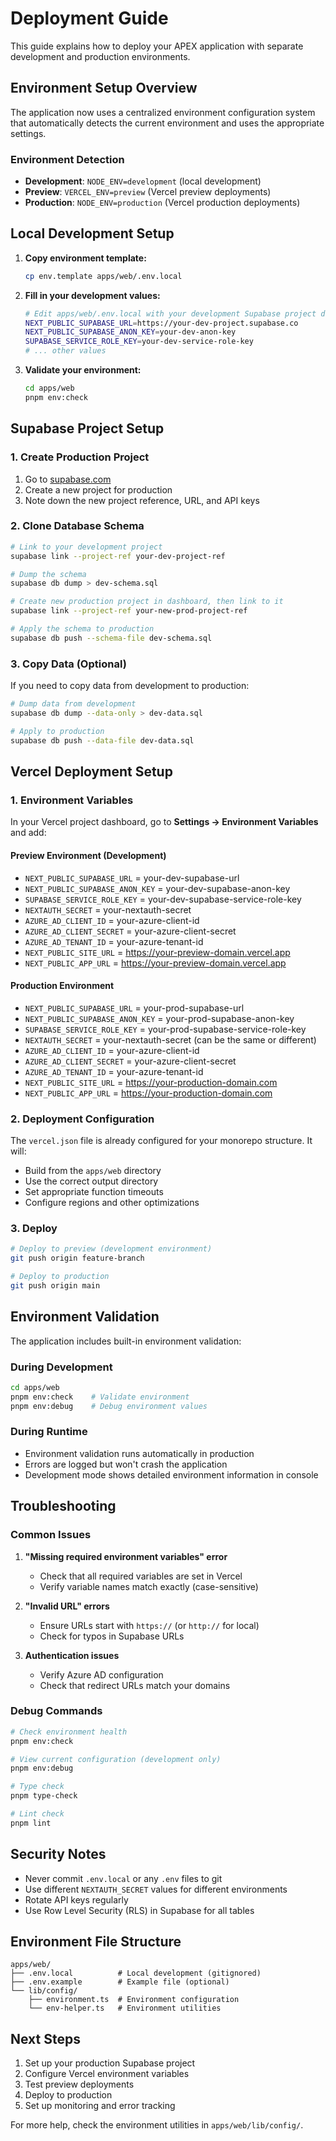 # Deployment Guide

This guide explains how to deploy your APEX application with separate development and production environments.

## Environment Setup Overview

The application now uses a centralized environment configuration system that automatically detects the current environment and uses the appropriate settings.

### Environment Detection

- **Development**: `NODE_ENV=development` (local development)
- **Preview**: `VERCEL_ENV=preview` (Vercel preview deployments)
- **Production**: `NODE_ENV=production` (Vercel production deployments)

## Local Development Setup

1. **Copy environment template:**
   ```bash
   cp env.template apps/web/.env.local
   ```

2. **Fill in your development values:**
   ```bash
   # Edit apps/web/.env.local with your development Supabase project details
   NEXT_PUBLIC_SUPABASE_URL=https://your-dev-project.supabase.co
   NEXT_PUBLIC_SUPABASE_ANON_KEY=your-dev-anon-key
   SUPABASE_SERVICE_ROLE_KEY=your-dev-service-role-key
   # ... other values
   ```

3. **Validate your environment:**
   ```bash
   cd apps/web
   pnpm env:check
   ```

## Supabase Project Setup

### 1. Create Production Project

1. Go to [supabase.com](https://supabase.com)
2. Create a new project for production
3. Note down the new project reference, URL, and API keys

### 2. Clone Database Schema

```bash
# Link to your development project
supabase link --project-ref your-dev-project-ref

# Dump the schema
supabase db dump > dev-schema.sql

# Create new production project in dashboard, then link to it
supabase link --project-ref your-new-prod-project-ref

# Apply the schema to production
supabase db push --schema-file dev-schema.sql
```

### 3. Copy Data (Optional)

If you need to copy data from development to production:

```bash
# Dump data from development
supabase db dump --data-only > dev-data.sql

# Apply to production
supabase db push --data-file dev-data.sql
```

## Vercel Deployment Setup

### 1. Environment Variables

In your Vercel project dashboard, go to **Settings → Environment Variables** and add:

#### Preview Environment (Development)
- `NEXT_PUBLIC_SUPABASE_URL` = your-dev-supabase-url
- `NEXT_PUBLIC_SUPABASE_ANON_KEY` = your-dev-supabase-anon-key
- `SUPABASE_SERVICE_ROLE_KEY` = your-dev-supabase-service-role-key
- `NEXTAUTH_SECRET` = your-nextauth-secret
- `AZURE_AD_CLIENT_ID` = your-azure-client-id
- `AZURE_AD_CLIENT_SECRET` = your-azure-client-secret
- `AZURE_AD_TENANT_ID` = your-azure-tenant-id
- `NEXT_PUBLIC_SITE_URL` = https://your-preview-domain.vercel.app
- `NEXT_PUBLIC_APP_URL` = https://your-preview-domain.vercel.app

#### Production Environment
- `NEXT_PUBLIC_SUPABASE_URL` = your-prod-supabase-url
- `NEXT_PUBLIC_SUPABASE_ANON_KEY` = your-prod-supabase-anon-key
- `SUPABASE_SERVICE_ROLE_KEY` = your-prod-supabase-service-role-key
- `NEXTAUTH_SECRET` = your-nextauth-secret (can be the same or different)
- `AZURE_AD_CLIENT_ID` = your-azure-client-id
- `AZURE_AD_CLIENT_SECRET` = your-azure-client-secret
- `AZURE_AD_TENANT_ID` = your-azure-tenant-id
- `NEXT_PUBLIC_SITE_URL` = https://your-production-domain.com
- `NEXT_PUBLIC_APP_URL` = https://your-production-domain.com

### 2. Deployment Configuration

The `vercel.json` file is already configured for your monorepo structure. It will:
- Build from the `apps/web` directory
- Use the correct output directory
- Set appropriate function timeouts
- Configure regions and other optimizations

### 3. Deploy

```bash
# Deploy to preview (development environment)
git push origin feature-branch

# Deploy to production
git push origin main
```

## Environment Validation

The application includes built-in environment validation:

### During Development
```bash
cd apps/web
pnpm env:check    # Validate environment
pnpm env:debug    # Debug environment values
```

### During Runtime
- Environment validation runs automatically in production
- Errors are logged but won't crash the application
- Development mode shows detailed environment information in console

## Troubleshooting

### Common Issues

1. **"Missing required environment variables" error**
   - Check that all required variables are set in Vercel
   - Verify variable names match exactly (case-sensitive)

2. **"Invalid URL" errors**
   - Ensure URLs start with `https://` (or `http://` for local)
   - Check for typos in Supabase URLs

3. **Authentication issues**
   - Verify Azure AD configuration
   - Check that redirect URLs match your domains

### Debug Commands

```bash
# Check environment health
pnpm env:check

# View current configuration (development only)
pnpm env:debug

# Type check
pnpm type-check

# Lint check
pnpm lint
```

## Security Notes

- Never commit `.env.local` or any `.env` files to git
- Use different `NEXTAUTH_SECRET` values for different environments
- Rotate API keys regularly
- Use Row Level Security (RLS) in Supabase for all tables

## Environment File Structure

```
apps/web/
├── .env.local          # Local development (gitignored)
├── .env.example        # Example file (optional)
└── lib/config/
    ├── environment.ts  # Environment configuration
    └── env-helper.ts   # Environment utilities
```

## Next Steps

1. Set up your production Supabase project
2. Configure Vercel environment variables
3. Test preview deployments
4. Deploy to production
5. Set up monitoring and error tracking

For more help, check the environment utilities in `apps/web/lib/config/`.
